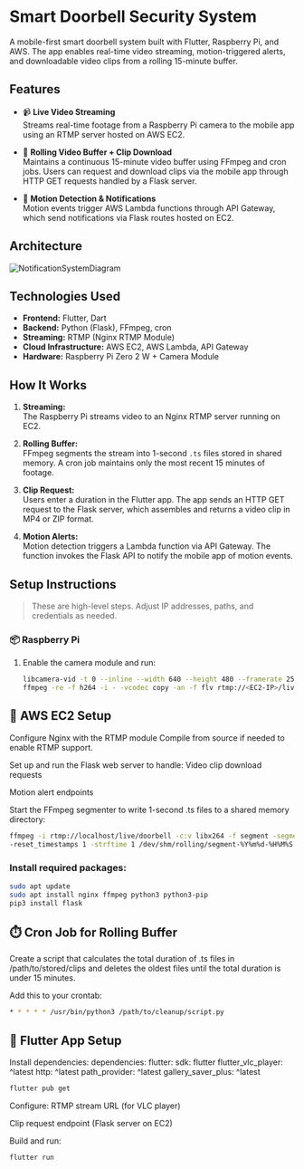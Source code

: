# Smart Doorbell Security System

A mobile-first smart doorbell system built with Flutter, Raspberry Pi, and AWS. The app enables real-time video streaming, motion-triggered alerts, and downloadable video clips from a rolling 15-minute buffer.

## Features

- 📹 **Live Video Streaming**  
  Streams real-time footage from a Raspberry Pi camera to the mobile app using an RTMP server hosted on AWS EC2.

- 🎥 **Rolling Video Buffer + Clip Download**  
  Maintains a continuous 15-minute video buffer using FFmpeg and cron jobs. Users can request and download clips via the mobile app through HTTP GET requests handled by a Flask server.

- 🔔 **Motion Detection & Notifications**  
  Motion events trigger AWS Lambda functions through API Gateway, which send notifications via Flask routes hosted on EC2.

## Architecture


![NotificationSystemDiagram](https://github.com/user-attachments/assets/853ff174-f452-4df8-adec-8463737612a1)




## Technologies Used

- **Frontend:** Flutter, Dart  
- **Backend:** Python (Flask), FFmpeg, cron  
- **Streaming:** RTMP (Nginx RTMP Module)  
- **Cloud Infrastructure:** AWS EC2, AWS Lambda, API Gateway  
- **Hardware:** Raspberry Pi Zero 2 W + Camera Module

## How It Works

1. **Streaming:**  
   The Raspberry Pi streams video to an Nginx RTMP server running on EC2.

2. **Rolling Buffer:**  
   FFmpeg segments the stream into 1-second `.ts` files stored in shared memory. A cron job maintains only the most recent 15 minutes of footage.

3. **Clip Request:**  
   Users enter a duration in the Flutter app. The app sends an HTTP GET request to the Flask server, which assembles and returns a video clip in MP4 or ZIP format.

4. **Motion Alerts:**  
   Motion detection triggers a Lambda function via API Gateway. The function invokes the Flask API to notify the mobile app of motion events.

## Setup Instructions

> These are high-level steps. Adjust IP addresses, paths, and credentials as needed.

### 📦 Raspberry Pi

1. Enable the camera module and run:
   ```bash
   libcamera-vid -t 0 --inline --width 640 --height 480 --framerate 25 -o - | \
   ffmpeg -re -f h264 -i - -vcodec copy -an -f flv rtmp://<EC2-IP>/live/doorbell

## 🔧 AWS EC2 Setup
Configure Nginx with the RTMP module
Compile from source if needed to enable RTMP support.

Set up and run the Flask web server to handle:
Video clip download requests

Motion alert endpoints

Start the FFmpeg segmenter to write 1-second .ts files to a shared memory directory:
```bash
ffmpeg -i rtmp://localhost/live/doorbell -c:v libx264 -f segment -segment_time 1 \
-reset_timestamps 1 -strftime 1 /dev/shm/rolling/segment-%Y%m%d-%H%M%S.ts
```

### Install required packages:
```bash
sudo apt update
sudo apt install nginx ffmpeg python3 python3-pip
pip3 install flask
```


## ⏱️ Cron Job for Rolling Buffer
Create a script that calculates the total duration of .ts files in /path/to/stored/clips and deletes the oldest files until the total duration is under 15 minutes.

Add this to your crontab:

```bash
* * * * * /usr/bin/python3 /path/to/cleanup/script.py
```


## 📱 Flutter App Setup
Install dependencies:
dependencies:
  flutter:
    sdk: flutter
  flutter_vlc_player: ^latest
  http: ^latest
  path_provider: ^latest
  gallery_saver_plus: ^latest
```bash
flutter pub get
```
  
Configure:
RTMP stream URL (for VLC player)

Clip request endpoint (Flask server on EC2)

Build and run:
```bash
flutter run
```



